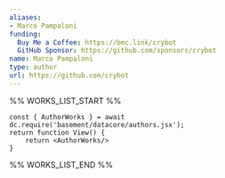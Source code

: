 ```yaml
---
aliases:
- Marco Pampaloni
funding:
  Buy Me a Coffee: https://bmc.link/crybot
  GitHub Sponsor: https://github.com/sponsors/crybot
name: Marco Pampaloni
type: author
url: https://github.com/crybot
---
```



%% WORKS_LIST_START %%

```datacorejsx
const { AuthorWorks } = await dc.require('basement/datacore/authors.jsx');
return function View() {
    return <AuthorWorks/>
}
```
%% WORKS_LIST_END %%